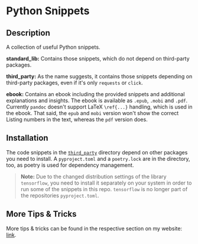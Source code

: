 # Python Snippets #
## Description ##
A collection of useful Python snippets.

**standard_lib:** Contains those snippets, which do not depend
on third-party packages.

**third_party:** As the name suggests, it contains those snippets
depending on third-party packages, even if it's only `requests`
or `click`.

**ebook:** Contains an ebook including the provided snippets and additional explanations and insights.
The ebook is available as `.epub`, `.mobi` and `.pdf`.
Currently `pandoc` doesn't support LaTeX `\ref{...}` handling, which is used in the ebook.
That said, the `epub` and `mobi` version won't show the correct Listing numbers in the text, whereas the `pdf` version does.


## Installation

The code snippets in the [`third_party`](third_party) directory depend on other packages you need to install.
A `pyproject.toml` and a `poetry.lock` are in the directory, too, as poetry is used for dependency management.

> **Note:** Due to the changed distribution settings of the library `tensorflow`, you need to install it separately on your system in order to run some of the snippets in this repo.
> `tensorflow` is no longer part of the repositories `pyproject.toml`.


## More Tips & Tricks

More tips & tricks can be found in the respective section on my website: [link](https://florian-dahlitz.de/tips).

